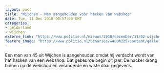 ```yaml
---
layout: post
title: "Wijchen - Man aangehouden voor hacken van webshop"
date: Tue, 11 Dec 2018 06:57:00 GMT
categories: 
- gelderland 
- wijchen 
externe_link: "https://www.politie.nl/nieuws/2018/december/11/02-wijchen-aanhouding.html"
feature_image: "https://www.politie.nl/binaries/w400h225/content/gallery/politie/stockfotos/cybercrime/cybercrime-vinger-op-enterknop.jpg"
---
```


Een man van 45 uit Wijchen is aangehouden omdat hij verdacht wordt van het hacken van een webshop. Dat gebeurde begin dit jaar. De hacker drong binnen op de webshop en veranderde en wiste daar gegevens.

